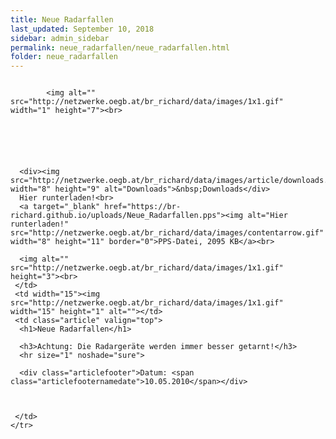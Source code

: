 ```yaml
---
title: Neue Radarfallen
last_updated: September 10, 2018
sidebar: admin_sidebar
permalink: neue_radarfallen/neue_radarfallen.html
folder: neue_radarfallen
---
```


<tbody><tr width="450">
     <td valign="top" class="articleleftcolumn">
      <img src="https://br-richard.github.io/images/neue_radarfallen/Polizist.1.jpeg" alt="" border="0"><br>
      
      
			<img alt="" src="http://netzwerke.oegb.at/br_richard/data/images/1x1.gif" width="1" height="7"><br>
			
      
      
			
			
      
      <div><img src="http://netzwerke.oegb.at/br_richard/data/images/article/downloads.gif" width="8" height="9" alt="Downloads">&nbsp;Downloads</div>
      Hier runterladen!<br>
      <a target="_blank" href="https://br-richard.github.io/uploads/Neue_Radarfallen.pps"><img alt="Hier runterladen!" src="http://netzwerke.oegb.at/br_richard/data/images/contentarrow.gif" width="8" height="11" border="0">PPS-Datei, 2095 KB</a><br>
      
      <img alt="" src="http://netzwerke.oegb.at/br_richard/data/images/1x1.gif" height="3"><br>
     </td>
     <td width="15"><img src="http://netzwerke.oegb.at/br_richard/data/images/1x1.gif" width="15" height="1" alt=""></td>
     <td class="article" valign="top">
      <h1>Neue Radarfallen</h1>
      
      <h3>Achtung: Die Radargeräte werden immer besser getarnt!</h3>
      <hr size="1" noshade="sure">
   		
      <div class="articlefooter">Datum: <span class="articlefooternamedate">10.05.2010</span></div>

     

     </td>
    </tr>
   </tbody>
